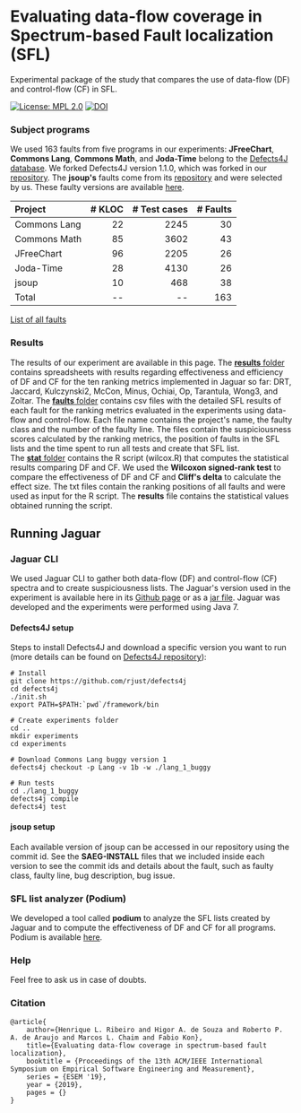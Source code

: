 # Evaluating data-flow coverage in Spectrum-based Fault localization (SFL)
Experimental package of the study that compares the use of data-flow (DF) and control-flow (CF) in SFL.

[![License: MPL 2.0](https://img.shields.io/badge/License-MPL%202.0-brightgreen.svg)](https://opensource.org/licenses/MPL-2.0)
[![DOI](https://zenodo.org/badge/DOI/10.5281/zenodo.3257046.svg)](https://doi.org/10.5281/zenodo.3257046)

### Subject programs
We used 163 faults from five programs in our experiments: **JFreeChart**, **Commons Lang**, **Commons Math**, and **Joda-Time** belong to the [Defects4J database](https://github.com/rjust/defects4j). We forked Defects4J version 1.1.0, which was forked in our [repository](https://github.com/saeg/defects4j/commits/master). The **jsoup's** faults come from its [repository](https://github.com/jhy/jsoup) and were selected by us. These faulty versions are available [here](https://github.com/saeg/experiments/tree/master/jaguar-2015). 

| Project | # KLOC | # Test cases | # Faults |
|:---------|---------:|---------:|---------:|
| Commons Lang | 22 | 2245 | 30 |
| Commons Math | 85 | 3602 | 43 |
| JFreeChart | 96 | 2205 | 26 |
| Joda-Time | 28 | 4130 | 26 |
| jsoup | 10 | 468 | 38 |
| Total | -- | -- | 163 |

[List of all faults](FAULTS.md)

### Results
The results of our experiment are available in this page. The [**results** folder](https://github.com/saeg/data-flow-sfl/tree/master/results) contains spreadsheets with results regarding effectiveness and efficiency of DF and CF for the ten ranking metrics implemented in Jaguar so far: DRT, Jaccard, Kulczynski2, McCon, Minus, Ochiai, Op, Tarantula, Wong3, and Zoltar.
The [**faults** folder](https://github.com/saeg/data-flow-sfl/tree/master/results/faults) contains csv files with the detailed SFL results of each fault for the ranking metrics evaluated in the experiments using data-flow and control-flow. Each file name contains the project's name, the faulty class and the number of the faulty line. The files contain the suspiciousness scores calculated by the ranking metrics, the position of faults in the SFL lists and the time spent to run all tests and create that SFL list.  
The [**stat** folder](https://github.com/saeg/data-flow-sfl/tree/master/results/stat) contains the R script (wilcox.R) that computes the statistical results comparing DF and CF. We used the **Wilcoxon signed-rank test** to compare the effectiveness of DF and CF and  **Cliff's delta** to calculate the effect size. The txt files contain the ranking positions of all faults and were used as input for the R script. The **results** file contains the statistical values obtained running the script.

## Running Jaguar

### Jaguar CLI
We used Jaguar CLI to gather both data-flow (DF) and control-flow (CF) spectra and to create suspiciousness lists.
The Jaguar's version used in the experiment is available here in its [Github page](https://github.com/saeg/jaguar/releases/tag/jaguar-0.0.6-4f9d6f0) or as a [jar file](https://github.com/saeg/jaguar/releases/download/jaguar-0.0.6-4f9d6f0/br.usp.each.saeg.jaguar.core-0.0.6-SNAPSHOT-jar-with-dependencies.jar). 
Jaguar was developed and the experiments were performed using Java 7.

#### Defects4J setup
Steps to install Defects4J and download a specific version you want to run (more details can be found on [Defects4J repository](https://github.com/rjust/defects4j)):

```shell
# Install
git clone https://github.com/rjust/defects4j
cd defects4j
./init.sh
export PATH=$PATH:`pwd`/framework/bin

# Create experiments folder
cd ..
mkdir experiments
cd experiments

# Download Commons Lang buggy version 1
defects4j checkout -p Lang -v 1b -w ./lang_1_buggy

# Run tests
cd ./lang_1_buggy
defects4j compile
defects4j test
```

#### jsoup setup
Each available version of jsoup can be accessed in our repository using the commit id. See the **SAEG-INSTALL** files that we included inside each version to see the commit ids and details about the fault, such as faulty class, faulty line, bug description, bug issue.

### SFL list analyzer (Podium)
We developed a tool called **podium** to analyze the SFL lists created by Jaguar and to compute the effectiveness of DF and CF for all programs. Podium is available [here](https://github.com/saeg/podium).

### Help
Feel free to ask us in case of doubts.

### Citation
```
@article{
	author={Henrique L. Ribeiro and Higor A. de Souza and Roberto P. A. de Araujo and Marcos L. Chaim and Fabio Kon},
	title={Evaluating data-flow coverage in spectrum-based fault localization},
	booktitle = {Proceedings of the 13th ACM/IEEE International Symposium on Empirical Software Engineering and Measurement},
	series = {ESEM '19},
	year = {2019},
	pages = {}
}
```
